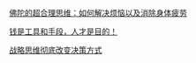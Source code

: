 
[佛陀的超合理思维：如何解决烦恼以及消除身体疲劳](https://b23.tv/uNnCw2c)


[钱是工具和手段，人才是目的！](https://v.douyin.com/UnDGwx83108/)


[战略思维彻底改变决策方式](https://b23.tv/obcCIRw)